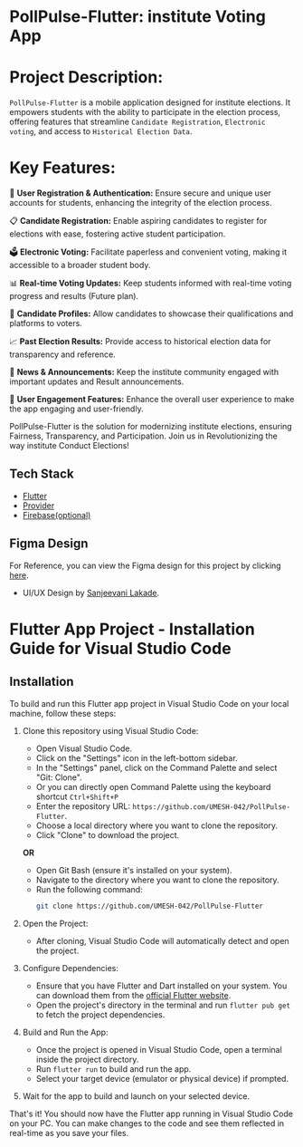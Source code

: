 # PollPulse-Flutter: institute Voting App


# **Project Description:**

`PollPulse-Flutter` is a mobile application designed for institute elections. It empowers students with the ability to participate in the election process, offering features that streamline `Candidate Registration`, `Electronic voting`, and access to `Historical Election Data`.

# Key Features:


🔐 **User Registration & Authentication:** Ensure secure and unique user accounts for students, enhancing the integrity of the election process.


📋 **Candidate Registration:** Enable aspiring candidates to register for elections with ease, fostering active student participation.


🗳️ **Electronic Voting:** Facilitate paperless and convenient voting, making it accessible to a broader student body.


📊 **Real-time Voting Updates:** Keep students informed with real-time voting progress and results (Future plan).


👤 **Candidate Profiles:** Allow candidates to showcase their qualifications and platforms to voters.


📈 **Past Election Results:** Provide access to historical election data for transparency and reference.


📢 **News & Announcements:** Keep the institute community engaged with important updates and Result announcements.


🚀 **User Engagement Features:** Enhance the overall user experience to make the app engaging and user-friendly.


PollPulse-Flutter is the solution for modernizing institute elections, ensuring Fairness, Transparency, and Participation. Join us in Revolutionizing the way institute Conduct Elections!

## Tech Stack

- [Flutter](https://flutter.dev/)
- [Provider](https://pub.dev/packages/provider)
- [Firebase(optional)](https://firebase.google.com/)


## Figma Design

For Reference, you can view the Figma design for this project by clicking [here](https://www.figma.com/file/KAAj6qMlkKJ0HG39omnXkP/Voting-app?type=design&node-id=0%3A1&mode=design&t=w2UcQGJIplv3kSNZ-1).
- UI/UX Design by [Sanjeevani Lakade](https://dribbble.com/sanjeez).

  
# Flutter App Project - Installation Guide for Visual Studio Code

## Installation

To build and run this Flutter app project in Visual Studio Code on your local machine, follow these steps:

1. Clone this repository using Visual Studio Code:

   - Open Visual Studio Code.
   - Click on the "Settings" icon in the left-bottom sidebar.
   - In the "Settings" panel, click on the Command Palette and select "Git: Clone".
   - Or you can directly open Command Palette using the keyboard shortcut `Ctrl+Shift+P`
   - Enter the repository URL: `https://github.com/UMESH-042/PollPulse-Flutter`.
   - Choose a local directory where you want to clone the repository.
   - Click "Clone" to download the project.

   **OR**

   - Open Git Bash (ensure it's installed on your system).
   - Navigate to the directory where you want to clone the repository.
   - Run the following command:
     ```bash
     git clone https://github.com/UMESH-042/PollPulse-Flutter
     ```

2. Open the Project:

   - After cloning, Visual Studio Code will automatically detect and open the project.

3. Configure Dependencies:

   - Ensure that you have Flutter and Dart installed on your system. You can download them from the [official Flutter website](https://flutter.dev/docs/get-started/install).
   - Open the project's directory in the terminal and run `flutter pub get` to fetch the project dependencies.

4. Build and Run the App:

   - Once the project is opened in Visual Studio Code, open a terminal inside the project directory.
   - Run `flutter run` to build and run the app.
   - Select your target device (emulator or physical device) if prompted.

5. Wait for the app to build and launch on your selected device.

That's it! You should now have the Flutter app running in Visual Studio Code on your PC. You can make changes to the code and see them reflected in real-time as you save your files.
